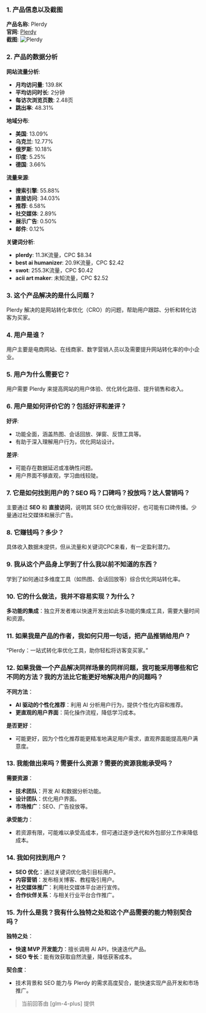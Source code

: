 ### 1. 产品信息以及截图

**产品名称**: Plerdy  
**官网**: [Plerdy](https://plerdy.com)  
**截图**: ![Plerdy](https://cdn-images.toolify.ai/170350401360512729.jpg)

### 2. 产品的数据分析

**网站流量分析**:
- **月均访问量**: 139.8K
- **平均访问时长**: 2分钟
- **每访次浏览页数**: 2.48页
- **跳出率**: 48.31%

**地域分布**:
- **美国**: 13.09%
- **乌克兰**: 12.77%
- **俄罗斯**: 10.18%
- **印度**: 5.25%
- **德国**: 3.66%

**流量来源**:
- **搜索引擎**: 55.88%
- **直接访问**: 34.03%
- **推荐**: 6.58%
- **社交媒体**: 2.89%
- **展示广告**: 0.50%
- **邮件**: 0.12%

**关键词分析**:
- **plerdy**: 11.3K流量，CPC $8.34
- **best ai humanizer**: 20.9K流量，CPC $2.42
- **swot**: 255.3K流量，CPC $0.42
- **acii art maker**: 未知流量，CPC $2.52

### 3. 这个产品解决的是什么问题？

Plerdy 解决的是网站转化率优化（CRO）的问题，帮助用户跟踪、分析和转化访客为买家。

### 4. 用户是谁？

用户主要是电商网站、在线商家、数字营销人员以及需要提升网站转化率的中小企业。

### 5. 用户为什么需要它？

用户需要 Plerdy 来提高网站的用户体验、优化转化路径、提升销售和收入。

### 6. 用户是如何评价它的？包括好评和差评？

**好评**:
- 功能全面，涵盖热图、会话回放、弹窗、反馈工具等。
- 有助于深入理解用户行为，优化网站设计。

**差评**:
- 可能存在数据延迟或准确性问题。
- 用户界面不够直观，学习曲线较陡。

### 7. 它是如何找到用户的？SEO 吗？口碑吗？投放吗？达人营销吗？

主要通过 **SEO** 和 **直接访问**，说明其 SEO 优化做得较好，也可能有口碑传播。少量通过社交媒体和展示广告。

### 8. 它赚钱吗？多少？

具体收入数据未提供，但从流量和关键词CPC来看，有一定盈利潜力。

### 9. 我从这个产品身上学到了什么我以前不知道的东西？

学到了如何通过多维度工具（如热图、会话回放等）综合优化网站转化率。

### 10. 它的什么做法，我并不容易实现？为什么？

**多功能的集成**：独立开发者难以快速开发出如此多功能的集成工具，需要大量时间和资源。

### 11. 如果我是产品的作者，我如何只用一句话，把产品推销给用户？

“Plerdy：一站式转化率优化工具，助你轻松将访客变买家。”

### 12. 如果我做一个产品解决同样场景的同样问题，我可能采用哪些和它不同的方法？我的方法比它能更好地解决用户的问题吗？

**不同方法**：
- **AI 驱动的个性化推荐**：利用 AI 分析用户行为，提供个性化内容和推荐。
- **更直观的用户界面**：简化操作流程，降低学习成本。

**是否更好**：
- 可能更好，因为个性化推荐能更精准地满足用户需求，直观界面能提高用户满意度。

### 13. 我能做出来吗？需要什么资源？需要的资源我能承受吗？

**需要资源**：
- **技术团队**：开发 AI 和数据分析功能。
- **设计团队**：优化用户界面。
- **市场推广**：SEO、广告投放等。

**承受能力**：
- 若资源有限，可能难以承受高成本，但可通过逐步迭代和外包部分工作来降低成本。

### 14. 我如何找到用户？

- **SEO 优化**：通过关键词优化吸引目标用户。
- **内容营销**：发布相关博客、教程吸引用户。
- **社交媒体推广**：利用社交媒体平台进行宣传。
- **合作伙伴关系**：与相关行业平台合作推广。

### 15. 为什么是我？我有什么独特之处和这个产品需要的能力特别契合吗？

**独特之处**：
- **快速 MVP 开发能力**：擅长调用 AI API，快速迭代产品。
- **SEO 专长**：能有效获取自然流量，降低获客成本。

**契合度**：
- 技术背景和 SEO 能力与 Plerdy 的需求高度契合，能快速实现产品开发和市场推广。

> 当前回答由 [glm-4-plus] 提供